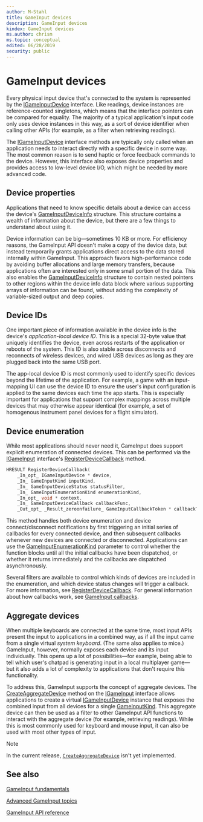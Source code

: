```yaml
---
author: M-Stahl
title: GameInput devices
description: GameInput devices
kindex: GameInput devices
ms.author: chrism
ms.topic: conceptual
edited: 06/28/2019
security: public
---
```


# GameInput devices


<a id="introductionSection"></a>

Every physical input device that's connected to the system is represented by the [IGameInputDevice](../../reference/input/gameinput/interfaces/igameinputdevice/igameinputdevice.md) interface. Like readings, device instances are reference-counted singletons, which means that the interface pointers can be compared for equality. The majority of a typical application's input code only uses device instances in this way, as a sort of device identifier when calling other APIs (for example, as a filter when retrieving readings).

The [IGameInputDevice](../../reference/input/gameinput/interfaces/igameinputdevice/igameinputdevice.md) interface methods are typically only called when an application needs to interact directly with a specific device in some way. The most common reason is to send haptic or force feedback commands to the device. However, this interface also exposes device properties and provides access to low-level device I/O, which might be needed by more advanced code.


<a id="propertiesSection"></a>
## Device properties

Applications that need to know specific details about a device can access the device's [GameInputDeviceInfo](../../reference/input/gameinput/structs/gameinputdeviceinfo.md) structure. This structure contains a wealth of information about the device, but there are a few things to understand about using it.

Device information can be big&mdash;sometimes 10 KB or more. For efficiency reasons, the GameInput API doesn't make a copy of the device data, but instead temporarily grants applications direct access to the data stored internally within GameInput. This approach favors high-performance code by avoiding buffer allocations and large memory transfers, because applications often are interested only in some small portion of the data. This also enables the [GameInputDeviceInfo](../../reference/input/gameinput/structs/gameinputdeviceinfo.md) structure to contain nested pointers to other regions within the device info data block where various supporting arrays of information can be found, without adding the complexity of variable-sized output and deep copies.






<a id="deviceIdsSection"></a>
## Device IDs

One important piece of information available in the device info is the device's _application-local device ID_. This is a special 32-byte value that uniquely identifies the device, even across restarts of the application or reboots of the system. This ID is also stable across disconnects and reconnects of wireless devices, and wired USB devices as long as they are plugged back into the same USB port.

The app-local device ID is most commonly used to identify specific devices beyond the lifetime of the application. For example, a game with an input-mapping UI can use the device ID to ensure the user's input configuration is applied to the same devices each time the app starts. This is especially important for applications that support complex mappings across multiple devices that may otherwise appear identical (for example, a set of homogenous instrument panel devices for a flight simulator).


<a id="enumerationSection"></a>
## Device enumeration

While most applications should never need it, GameInput does support explicit enumeration of connected devices. This can be performed via the [IGameInput](../../reference/input/gameinput/interfaces/igameinput/igameinput.md) interface's [RegisterDeviceCallback](../../reference/input/gameinput/interfaces/igameinput/methods/igameinput_registerdevicecallback.md) method.

```c++
HRESULT RegisterDeviceCallback(
    _In_opt_ IGameInputDevice * device,
    _In_ GameInputKind inputKind,
    _In_ GameInputDeviceStatus statusFilter,
    _In_ GameInputEnumerationKind enumerationKind,
    _In_opt_ void * context,
    _In_ GameInputDeviceCallback callbackFunc,
    _Out_opt_ _Result_zeroonfailure_ GameInputCallbackToken * callbackToken);
```

This method handles both device enumeration and device connect/disconnect notifications by first triggering an initial series of callbacks for every connected device, and then subsequent callbacks whenever new devices are connected or disconnected. Applications can use the [GameInputEnumerationKind](../../reference/input/gameinput/enums/gameinputenumerationkind.md) parameter to control whether the function blocks until all the initial callbacks have been dispatched, or whether it returns immediately and the callbacks are dispatched asynchronously.

Several filters are available to control which kinds of devices are included in the enumeration, and which device status changes will trigger a callback. For more information, see [RegisterDeviceCallback](../../reference/input/gameinput/interfaces/igameinput/methods/igameinput_registerdevicecallback.md). For general information about how callbacks work, see [GameInput callbacks](../advanced/input-callbacks.md).


<a id="aggregateDevicesSection"></a>
## Aggregate devices

When multiple keyboards are connected at the same time, most input APIs present the input to applications in a combined way, as if all the input came from a single virtual _system keyboard_. (The same also applies to mice.) GameInput, however, normally exposes each device and its input individually. This opens up a lot of possibilities&mdash;for example, being able to tell which user's chatpad is generating input in a local multiplayer game&mdash;but it also adds a lot of complexity to applications that don't require this functionality.

To address this, GameInput supports the concept of aggregate devices. The [CreateAggregateDevice](../../reference/input/gameinput/interfaces/igameinput/methods/igameinput_createaggregatedevice.md) method on the [IGameInput](../../reference/input/gameinput/interfaces/igameinput/igameinput.md) interface allows applications to create a virtual [IGameInputDevice](../../reference/input/gameinput/interfaces/igameinputdevice/igameinputdevice.md) instance that exposes the combined input from all devices for a single [GameInputKind](../../reference/input/gameinput/enums/gameinputkind.md). This aggregate device can then be used as a filter to other GameInput API functions to interact with the aggregate device (for example, retrieving readings). While this is most commonly used for keyboard and mouse input, it can also be used with most other types of input.
> [!NOTE]
> In the current release, [```CreateAggregateDevice```](../../reference/input/gameinput/interfaces/igameinput/methods/igameinput_createaggregatedevice.md) isn't yet implemented.


<a id="seeAlsoSection"></a>
## See also

[GameInput fundamentals](input-fundamentals.md)



[Advanced GameInput topics](../advanced/input-advanced-topics.md)

[GameInput API reference](../../reference/input/gc-reference-input-toc.md)